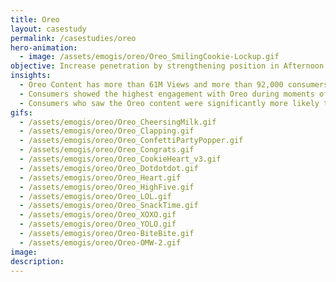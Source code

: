 ```yaml
---
title: Oreo
layout: casestudy
permalink: /casestudies/oreo
hero-animation:
  - image: /assets/emogis/oreo/Oreo_SmilingCookie-Lockup.gif
objective: ​Increase penetration by strengthening position in Afternoon. Leverage the power of community to drive participation and context for brand love. Stay playful and bring people together.
insights:
  - Oreo Content has more than 61M Views and more than 92,000 consumers became Brand Advocates
  - Consumers showed the highest engagement with Oreo during moments of Love and expressing positive sentiment
  - Consumers who saw the Oreo content were significantly more likely to purchase the product in the next 30 days
gifs:
  - /assets/emogis/oreo/Oreo_CheersingMilk.gif
  - /assets/emogis/oreo/Oreo_Clapping.gif
  - /assets/emogis/oreo/Oreo_ConfettiPartyPopper.gif
  - /assets/emogis/oreo/Oreo_Congrats.gif
  - /assets/emogis/oreo/Oreo_CookieHeart_v3.gif
  - /assets/emogis/oreo/Oreo_Dotdotdot.gif
  - /assets/emogis/oreo/Oreo_Heart.gif
  - /assets/emogis/oreo/Oreo_HighFive.gif
  - /assets/emogis/oreo/Oreo_LOL.gif
  - /assets/emogis/oreo/Oreo_SnackTime.gif
  - /assets/emogis/oreo/Oreo_XOXO.gif
  - /assets/emogis/oreo/Oreo_YOLO.gif
  - /assets/emogis/oreo/Oreo-BiteBite.gif
  - /assets/emogis/oreo/Oreo-OMW-2.gif
image:
description:
---
```


